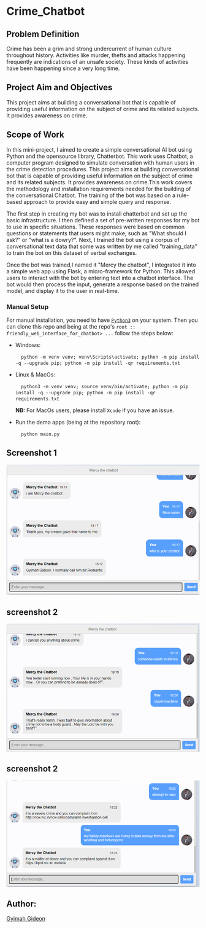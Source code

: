 # Crime_Chatbot

## Problem Definition
Crime has been a grim and strong undercurrent of human culture throughout history. Activities like murder, thefts and attacks happening frequently are indications of an unsafe society. These kinds of activities have been happening since a very long time.

## Project Aim and Objectives
This project aims at building a conversational bot that is capable of providing useful information
on the subject of crime and its related subjects. It provides awareness on crime.

## Scope of Work
In this mini-project, I aimed to create a simple conversational AI bot using Python and the opensource library, Chatterbot. This work uses Chatbot, a computer program designed to simulate conversation with human users in the crime detection procedures. This project aims at building conversational bot that is capable of providing useful information on the subject of crime and its related subjects. It provides awareness on crime.This work covers the methodology and installation requirements needed for the building of the conversational Chatbot. The training of the bot was based on a rule-based approach to provide easy and simple query and response. 

The first step in creating my bot was to install chatterbot and set up the basic infrastructure. I then defined a set of pre-written responses for  my bot to use in specific situations. These responses were based on common questions or statements that users might make, such as "What should I ask?" or "what is a dowry?".
Next, I trained the bot using a corpus of conversational text data that some was written by me  called "training_data" to train the bot on this dataset of verbal exchanges.

Once the bot was trained,I named it "Mercy the chatbot", I integrated it into a simple web app using Flask, a micro-framework for Python. This allowed users to interact with the bot by entering text into a chatbot interface. The bot would then process the input, generate a response based on the trained model, and display it to the user in real-time. 


### Manual Setup

For manual installation, you need to have [`Python3`](https://www.python.org/) on your system. Then you can clone this repo and being at the repo's `root :: friendly_web_interface_for_chatbot> ...`  follow the steps below:

- Windows:
        
        python -m venv venv; venv\Scripts\activate; python -m pip install -q --upgrade pip; python -m pip install -qr requirements.txt  

- Linux & MacOs:
        
        python3 -m venv venv; source venv/bin/activate; python -m pip install -q --upgrade pip; python -m pip install -qr requirements.txt  

    **NB:** For MacOs users, please install `Xcode` if you have an issue.



- Run the demo apps (being at the repository root):

        python main.py
        
        
 ## Screenshot 1

![](https://github.com/Gyimah3/Crime_Chatbot/blob/main/images/Screen1.png)

## screenshot 2
![](https://github.com/Gyimah3/Crime_Chatbot/blob/main/images/Screen2.png)

## screenshot 2
![](https://github.com/Gyimah3/Crime_Chatbot/blob/main/images/Screen3.png)


## Author:
[Gyimah Gideon](https://www.linkedin.com/in/gideon-gyimah-08268b243/)  
